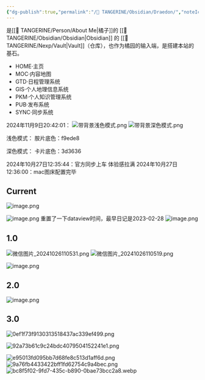 ```yaml
---
{"dg-publish":true,"permalink":"/🍊 TANGERINE/Obsidian/Draedon/","noteIcon":"2","created":"2024-11-04T22:21:09.271+08:00","updated":"2024-12-12T16:00:29.450+08:00"}
---
```


是[[🍊 TANGERINE/Person/About Me\|橘子]]的 [[🍊 TANGERINE/Obsidian/Obsidian\|Obsidian]] 的 [[🍊 TANGERINE/Nexp/Vault\|Vault]]（仓库），也作为橘园的输入端，是搭建本站的基石。

- HOME·主页
- MOC·内容地图
- GTD·日程管理系统
- GIS·个人地理信息系统
- PKM·个人知识管理系统
- PUB·发布系统
- SYNC·同步系统

2024年11月9日20:42:01：
![带背景浅色模式.png](https://obsidian-1330151501.cos.ap-beijing.myqcloud.com/pic/202411101251569.png)
![带背景深色模式.png](https://obsidian-1330151501.cos.ap-beijing.myqcloud.com/pic/202411101251541.png)


浅色模式：
	胺片底色：f9ede8

深色模式：
	卡片底色：3d3636





2024年10月27日12:35:44：官方同步上车 体验感拉满
2024年10月27日12:36:00：mac图床配置完毕
## Current
![image.png](https://obsidian-1330151501.cos.ap-beijing.myqcloud.com/pic/202410291727351.png)

![image.png](https://obsidian-1330151501.cos.ap-beijing.myqcloud.com/pic/202410261218536.png)
重置了一下dataview时间，最早日记是2023-02-28
![image.png](https://obsidian-1330151501.cos.ap-beijing.myqcloud.com/pic/202410261103816.png)


## 1.0


![微信图片_20241026110531.png](https://obsidian-1330151501.cos.ap-beijing.myqcloud.com/pic/202410261217471.png)
![微信图片_20241026110519.png](https://obsidian-1330151501.cos.ap-beijing.myqcloud.com/pic/202410261217289.png)


![image.png](https://obsidian-1330151501.cos.ap-beijing.myqcloud.com/pic/202410101059095.png)

## 2.0
![image.png](https://obsidian-1330151501.cos.ap-beijing.myqcloud.com/pic/202410101055757.png)


## 3.0
![0ef1f73f9130313518437ac339ef499.png](https://obsidian-1330151501.cos.ap-beijing.myqcloud.com/pic/202410122246772.png)

![92a73b61c9c24bdc4079504152241e1.png](https://obsidian-1330151501.cos.ap-beijing.myqcloud.com/pic/202410122247449.png)



![e95013fd095bb7d68fe8c513d1aff6d.png](https://obsidian-1330151501.cos.ap-beijing.myqcloud.com/pic/202410250002650.png)
![9a76fb4433422bff1fd62754c9a4bec.png](https://obsidian-1330151501.cos.ap-beijing.myqcloud.com/pic/202410250002262.png)
![bc8f5f02-9fd7-435c-b890-0bae73bcc2a8.webp](https://obsidian-1330151501.cos.ap-beijing.myqcloud.com/pic/202410261148839.webp)
